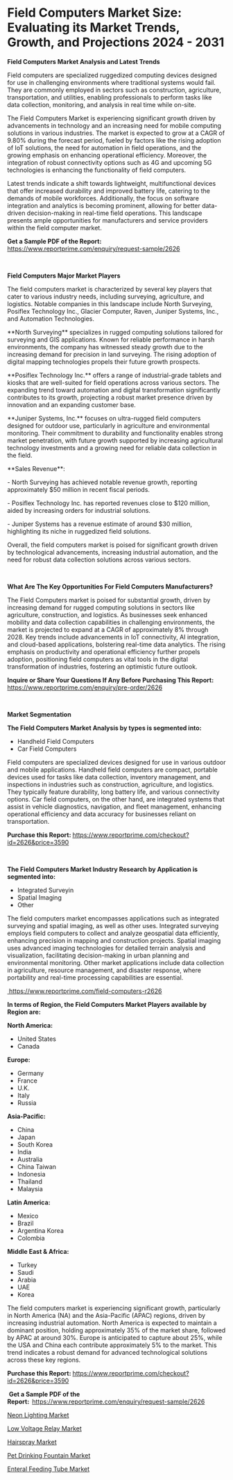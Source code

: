 <p><h1>Field Computers Market Size: Evaluating its Market Trends, Growth, and Projections 2024 - 2031</h1></p><p><strong>Field Computers Market Analysis and Latest Trends</strong></p>
<p><p>Field computers are specialized ruggedized computing devices designed for use in challenging environments where traditional systems would fail. They are commonly employed in sectors such as construction, agriculture, transportation, and utilities, enabling professionals to perform tasks like data collection, monitoring, and analysis in real time while on-site.</p><p>The Field Computers Market is experiencing significant growth driven by advancements in technology and an increasing need for mobile computing solutions in various industries. The market is expected to grow at a CAGR of 9.80% during the forecast period, fueled by factors like the rising adoption of IoT solutions, the need for automation in field operations, and the growing emphasis on enhancing operational efficiency. Moreover, the integration of robust connectivity options such as 4G and upcoming 5G technologies is enhancing the functionality of field computers.</p><p>Latest trends indicate a shift towards lightweight, multifunctional devices that offer increased durability and improved battery life, catering to the demands of mobile workforces. Additionally, the focus on software integration and analytics is becoming prominent, allowing for better data-driven decision-making in real-time field operations. This landscape presents ample opportunities for manufacturers and service providers within the field computer market.</p></p>
<p><strong>Get a Sample PDF of the Report:&nbsp;</strong> <a href="https://www.reportprime.com/enquiry/request-sample/2626?utm_campaign=63&utm_medium=2&utm_source=Github&utm_content=ia&utm_term=15112024&utm_id=field-computers">https://www.reportprime.com/enquiry/request-sample/2626</a></p>
<p>&nbsp;</p>
<p><strong>Field Computers Major Market Players</strong></p>
<p><p>The field computers market is characterized by several key players that cater to various industry needs, including surveying, agriculture, and logistics. Notable companies in this landscape include North Surveying, Posiflex Technology Inc., Glacier Computer, Raven, Juniper Systems, Inc., and Automation Technologies.</p><p>**North Surveying** specializes in rugged computing solutions tailored for surveying and GIS applications. Known for reliable performance in harsh environments, the company has witnessed steady growth due to the increasing demand for precision in land surveying. The rising adoption of digital mapping technologies propels their future growth prospects.</p><p>**Posiflex Technology Inc.** offers a range of industrial-grade tablets and kiosks that are well-suited for field operations across various sectors. The expanding trend toward automation and digital transformation significantly contributes to its growth, projecting a robust market presence driven by innovation and an expanding customer base.</p><p>**Juniper Systems, Inc.** focuses on ultra-rugged field computers designed for outdoor use, particularly in agriculture and environmental monitoring. Their commitment to durability and functionality enables strong market penetration, with future growth supported by increasing agricultural technology investments and a growing need for reliable data collection in the field.</p><p>**Sales Revenue**: </p><p>- North Surveying has achieved notable revenue growth, reporting approximately $50 million in recent fiscal periods.</p><p>- Posiflex Technology Inc. has reported revenues close to $120 million, aided by increasing orders for industrial solutions.</p><p>- Juniper Systems has a revenue estimate of around $30 million, highlighting its niche in ruggedized field solutions.</p><p>Overall, the field computers market is poised for significant growth driven by technological advancements, increasing industrial automation, and the need for robust data collection solutions across various sectors.</p></p>
<p>&nbsp;</p>
<p><strong>What Are The Key Opportunities For Field Computers Manufacturers?</strong></p>
<p><p>The Field Computers market is poised for substantial growth, driven by increasing demand for rugged computing solutions in sectors like agriculture, construction, and logistics. As businesses seek enhanced mobility and data collection capabilities in challenging environments, the market is projected to expand at a CAGR of approximately 8% through 2028. Key trends include advancements in IoT connectivity, AI integration, and cloud-based applications, bolstering real-time data analytics. The rising emphasis on productivity and operational efficiency further propels adoption, positioning field computers as vital tools in the digital transformation of industries, fostering an optimistic future outlook.</p></p>
<p><strong>Inquire or Share Your Questions If Any Before Purchasing This Report:</strong> <a href="https://www.reportprime.com/enquiry/pre-order/2626?utm_campaign=63&utm_medium=2&utm_source=Github&utm_content=ia&utm_term=15112024&utm_id=field-computers">https://www.reportprime.com/enquiry/pre-order/2626</a></p>
<p>&nbsp;</p>
<p><strong>Market Segmentation</strong></p>
<p><strong>The Field Computers Market Analysis by types is segmented into:</strong></p>
<p><ul><li>Handheld Field Computers</li><li>Car Field Computers</li></ul></p>
<p><p>Field computers are specialized devices designed for use in various outdoor and mobile applications. Handheld field computers are compact, portable devices used for tasks like data collection, inventory management, and inspections in industries such as construction, agriculture, and logistics. They typically feature durability, long battery life, and various connectivity options. Car field computers, on the other hand, are integrated systems that assist in vehicle diagnostics, navigation, and fleet management, enhancing operational efficiency and data accuracy for businesses reliant on transportation.</p></p>
<p><strong>Purchase this Report:&nbsp;</strong><a href="https://www.reportprime.com/checkout?id=2626&price=3590&utm_campaign=63&utm_medium=2&utm_source=Github&utm_content=ia&utm_term=15112024&utm_id=field-computers">https://www.reportprime.com/checkout?id=2626&price=3590</a></p>
<p>&nbsp;</p>
<p><strong>The Field Computers Market Industry Research by Application is segmented into:</strong></p>
<p><ul><li>Integrated Surveyin</li><li>Spatial Imaging</li><li>Other</li></ul></p>
<p><p>The field computers market encompasses applications such as integrated surveying and spatial imaging, as well as other uses. Integrated surveying employs field computers to collect and analyze geospatial data efficiently, enhancing precision in mapping and construction projects. Spatial imaging uses advanced imaging technologies for detailed terrain analysis and visualization, facilitating decision-making in urban planning and environmental monitoring. Other market applications include data collection in agriculture, resource management, and disaster response, where portability and real-time processing capabilities are essential.</p></p>
<p><a href="https://www.reportprime.com/field-computers-r2626?utm_campaign=63&utm_medium=2&utm_source=Github&utm_content=ia&utm_term=15112024&utm_id=field-computers">&nbsp;https://www.reportprime.com/field-computers-r2626</a></p>
<p><strong>In terms of Region, the Field Computers Market Players available by Region are:</strong></p>
<p>
    <p> <strong> North America: </strong>
        <ul>
            <li>United States</li>
            <li>Canada</li>
        </ul>
        </p> 
    <p> <strong> Europe: </strong>
        <ul>
            <li>Germany</li>
            <li>France</li>
            <li>U.K.</li>
            <li>Italy</li>
            <li>Russia</li>
        </ul>
        </p> 
    <p> <strong> Asia-Pacific: </strong>
        <ul>
            <li>China</li>
            <li>Japan</li>
            <li>South Korea</li>
            <li>India</li>
            <li>Australia</li>
            <li>China Taiwan</li>
            <li>Indonesia</li>
            <li>Thailand</li>
            <li>Malaysia</li>
        </ul>
        </p> 
    <p> <strong> Latin America: </strong>
        <ul>
            <li>Mexico</li>
            <li>Brazil</li>
            <li>Argentina Korea</li>
            <li>Colombia</li>
        </ul>
        </p> 
    <p> <strong> Middle East & Africa: </strong>
        <ul>
            <li>Turkey</li>
            <li>Saudi</li>
            <li>Arabia</li>
            <li>UAE</li>
            <li>Korea</li>
        </ul>
    </p>
    </p>
<p><p>The field computers market is experiencing significant growth, particularly in North America (NA) and the Asia-Pacific (APAC) regions, driven by increasing industrial automation. North America is expected to maintain a dominant position, holding approximately 35% of the market share, followed by APAC at around 30%. Europe is anticipated to capture about 25%, while the USA and China each contribute approximately 5% to the market. This trend indicates a robust demand for advanced technological solutions across these key regions.</p></p>
<p><strong>Purchase this Report: </strong><a href="https://www.reportprime.com/checkout?id=2626&price=3590&utm_campaign=63&utm_medium=2&utm_source=Github&utm_content=ia&utm_term=15112024&utm_id=field-computers">https://www.reportprime.com/checkout?id=2626&price=3590</a></p>
<p>&nbsp;<strong>Get a Sample PDF of the Report:&nbsp;&nbsp;</strong><a href="https://www.reportprime.com/enquiry/request-sample/2626?utm_campaign=63&utm_medium=2&utm_source=Github&utm_content=ia&utm_term=15112024&utm_id=field-computers">https://www.reportprime.com/enquiry/request-sample/2626</a></p>
<p><strong></strong></p>
<p><p><a href="https://github.com/JubayerMia832/Market-Research-Report-List-1/blob/main/neon-lighting-market.md?utm_campaign=63&utm_medium=2&utm_source=Github&utm_content=ia&utm_term=15112024&utm_id=field-computers">Neon Lighting Market</a></p><p><a href="https://github.com/ygfu6u/Market-Research-Report-List-1/blob/main/low-voltage-relay-market.md?utm_campaign=63&utm_medium=2&utm_source=Github&utm_content=ia&utm_term=15112024&utm_id=field-computers">Low Voltage Relay Market</a></p><p><a href="https://www.linkedin.com/pulse/strategic-insights-global-hairspray-market-trends-8lime?utm_campaign=63&utm_medium=2&utm_source=Github&utm_content=ia&utm_term=15112024&utm_id=field-computers">Hairspray Market</a></p><p><a href="https://www.linkedin.com/pulse/unveiling-market-trends-global-pet-drinking-fountain-e8kfe?utm_campaign=63&utm_medium=2&utm_source=Github&utm_content=ia&utm_term=15112024&utm_id=field-computers">Pet Drinking Fountain Market</a></p><p><a href="https://issuu.com/reportprime-2/docs/enteral-feeding-tube-market-size-20_8a81caf97b5f42?utm_campaign=63&utm_medium=2&utm_source=Github&utm_content=ia&utm_term=15112024&utm_id=field-computers">Enteral Feeding Tube Market</a></p></p>